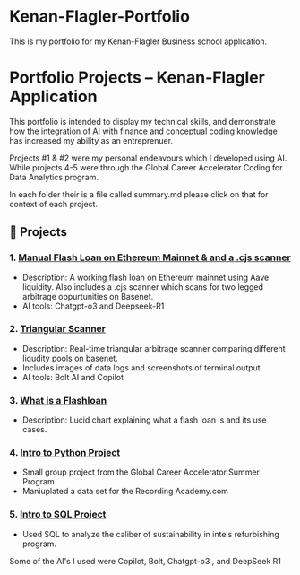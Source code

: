# Kenan-Flagler-Portfolio
This is my portfolio for my Kenan-Flagler Business school application. 

# Portfolio Projects – Kenan-Flagler Application

This portfolio is intended to display my technical skills, and demonstrate how the integration of AI with finance and 
conceptual coding knowledge has increased my ability as an entreprenuer. 

Projects #1 & #2 were my personal endeavours which I developed using AI.  While projects 4-5 were through the Global Career Accelerator Coding 
for Data Analytics program. 

In each folder their is a file called summary.md please click on that for context of each
project. 

## 🚀 Projects

### 1. [Manual Flash Loan on Ethereum Mainnet & and a .cjs scanner](./flashloan-base/)
- Description: A working flash loan on Ethereum mainnet using Aave liquidity.
  Also includes a .cjs scanner which scans for two legged arbitrage oppurtunities on Basenet. 
- AI tools: Chatgpt-o3 and Deepseek-R1

### 2. [Triangular Scanner](./TriangleArb/)
- Description: Real-time triangular arbitrage scanner comparing different liqudity pools on basenet. 
- Includes images of data logs and screenshots of terminal output.
- AI tools: Bolt AI and Copilot 

### 3. [What is a Flashloan](./Arbitrage%20Trading.pdf)
- Description: Lucid chart explaining what a flash loan is and its use cases. 

### 4. [Intro to Python Project](./intro-python/)
- Small group project from the Global Career Accelerator Summer Program
- Maniuplated a data set for the Recording Academy.com

### 5. [Intro to SQL Project](./intro-sql/)
- Used SQL to analyze the caliber of sustainability in intels refurbishing program.

Some of the AI's I used were Copilot, Bolt, Chatgpt-o3 , and DeepSeek R1
